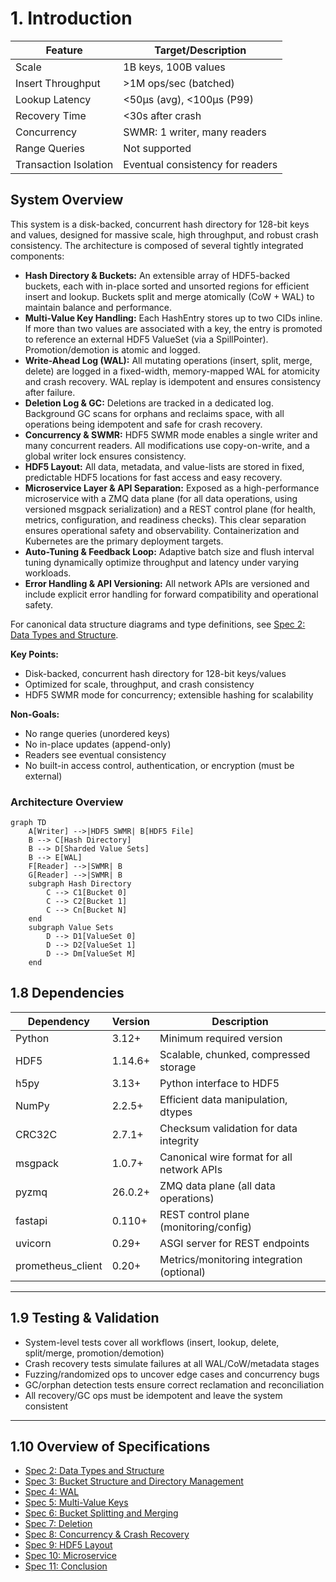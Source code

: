 # 1. Introduction

| Feature                | Target/Description                       |
|------------------------|------------------------------------------|
| Scale                  | 1B keys, 100B values                     |
| Insert Throughput      | >1M ops/sec (batched)                    |
| Lookup Latency         | <50μs (avg), <100μs (P99)                |
| Recovery Time          | <30s after crash                         |
| Concurrency            | SWMR: 1 writer, many readers             |
| Range Queries          | Not supported                            |
| Transaction Isolation  | Eventual consistency for readers         |

## System Overview

This system is a disk-backed, concurrent hash directory for 128-bit keys and values, designed for massive scale, high throughput, and robust crash consistency. The architecture is composed of several tightly integrated components:

- **Hash Directory & Buckets:** An extensible array of HDF5-backed buckets, each with in-place sorted and unsorted regions for efficient insert and lookup. Buckets split and merge atomically (CoW + WAL) to maintain balance and performance.
- **Multi-Value Key Handling:** Each HashEntry stores up to two CIDs inline. If more than two values are associated with a key, the entry is promoted to reference an external HDF5 ValueSet (via a SpillPointer). Promotion/demotion is atomic and logged.
- **Write-Ahead Log (WAL):** All mutating operations (insert, split, merge, delete) are logged in a fixed-width, memory-mapped WAL for atomicity and crash recovery. WAL replay is idempotent and ensures consistency after failure.
- **Deletion Log & GC:** Deletions are tracked in a dedicated log. Background GC scans for orphans and reclaims space, with all operations being idempotent and safe for crash recovery.
- **Concurrency & SWMR:** HDF5 SWMR mode enables a single writer and many concurrent readers. All modifications use copy-on-write, and a global writer lock ensures consistency.
- **HDF5 Layout:** All data, metadata, and value-lists are stored in fixed, predictable HDF5 locations for fast access and easy recovery.
- **Microservice Layer & API Separation:** Exposed as a high-performance microservice with a ZMQ data plane (for all data operations, using versioned msgpack serialization) and a REST control plane (for health, metrics, configuration, and readiness checks). This clear separation ensures operational safety and observability. Containerization and Kubernetes are the primary deployment targets.
- **Auto-Tuning & Feedback Loop:** Adaptive batch size and flush interval tuning dynamically optimize throughput and latency under varying workloads.
- **Error Handling & API Versioning:** All network APIs are versioned and include explicit error handling for forward compatibility and operational safety.

For canonical data structure diagrams and type definitions, see [Spec 2: Data Types and Structure](spec%202%20-%20Data%20Types%20and%20Structure.md).

**Key Points:**
- Disk-backed, concurrent hash directory for 128-bit keys/values
- Optimized for scale, throughput, and crash consistency
- HDF5 SWMR mode for concurrency; extensible hashing for scalability

**Non-Goals:**
- No range queries (unordered keys)
- No in-place updates (append-only)
- Readers see eventual consistency
- No built-in access control, authentication, or encryption (must be external)

### Architecture Overview
```mermaid
graph TD
    A[Writer] -->|HDF5 SWMR| B[HDF5 File]
    B --> C[Hash Directory]
    B --> D[Sharded Value Sets]
    B --> E[WAL]
    F[Reader] -->|SWMR| B
    G[Reader] -->|SWMR| B
    subgraph Hash Directory
        C --> C1[Bucket 0]
        C --> C2[Bucket 1]
        C --> Cn[Bucket N]
    end
    subgraph Value Sets
        D --> D1[ValueSet 0]
        D --> D2[ValueSet 1]
        D --> Dm[ValueSet M]
    end
```

## 1.8 Dependencies

| Dependency       | Version   | Description                                  |
|------------------|-----------|----------------------------------------------|
| Python           | 3.12+     | Minimum required version                     |
| HDF5             | 1.14.6+   | Scalable, chunked, compressed storage        |
| h5py             | 3.13+     | Python interface to HDF5                     |
| NumPy            | 2.2.5+    | Efficient data manipulation, dtypes          |
| CRC32C           | 2.7.1+    | Checksum validation for data integrity       |
| msgpack          | 1.0.7+    | Canonical wire format for all network APIs   |
| pyzmq            | 26.0.2+   | ZMQ data plane (all data operations)         |
| fastapi          | 0.110+    | REST control plane (monitoring/config)       |
| uvicorn          | 0.29+     | ASGI server for REST endpoints               |
| prometheus_client| 0.20+     | Metrics/monitoring integration (optional)    |

---

## 1.9 Testing & Validation

- System-level tests cover all workflows (insert, lookup, delete, split/merge, promotion/demotion)
- Crash recovery tests simulate failures at all WAL/CoW/metadata stages
- Fuzzing/randomized ops to uncover edge cases and concurrency bugs
- GC/orphan detection tests ensure correct reclamation and reconciliation
- All recovery/GC ops must be idempotent and leave the system consistent

---

## 1.10 Overview of Specifications

- [Spec 2: Data Types and Structure](spec%202%20-%20Data%20Types%20and%20Structure.md)
- [Spec 3: Bucket Structure and Directory Management](spec%203%20-%20Bucket%20Structure%20and%20Directory%20Management.md)
- [Spec 4: WAL](spec%204%20-%20WAL.md)
- [Spec 5: Multi-Value Keys](spec%205%20-%20Multi-Value%20Keys.md)
- [Spec 6: Bucket Splitting and Merging](spec%206%20-%20Bucket%20Splitting%20and%20Merging.md)
- [Spec 7: Deletion](spec%207%20-%20Deletion.md)
- [Spec 8: Concurrency & Crash Recovery](spec%208%20-%20Concurrency%20&%20Crash%20Recovery.md)
- [Spec 9: HDF5 Layout](spec%209%20-%20HDF5.md)
- [Spec 10: Microservice](spec%2010%20-%20Microservice.md)
- [Spec 11: Conclusion](spec%2011%20-%20Conclusion.md)